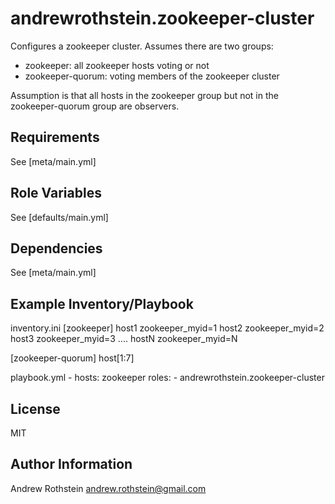 andrewrothstein.zookeeper-cluster
=================================

Configures a zookeeper cluster. Assumes there are two groups:
* zookeeper: all zookeeper hosts voting or not
* zookeeper-quorum: voting members of the zookeeper cluster

Assumption is that all hosts in the zookeeper group but not in the zookeeper-quorum group are observers.

Requirements
------------

See [meta/main.yml]

Role Variables
--------------

See [defaults/main.yml]

Dependencies
------------

See [meta/main.yml]

Example Inventory/Playbook
----------------

inventory.ini
[zookeeper]
host1 zookeeper_myid=1
host2 zookeeper_myid=2
host3 zookeeper_myid=3
....
hostN zookeeper_myid=N

[zookeeper-quorum]
host[1:7]

playbook.yml
    - hosts: zookeeper
      roles:
         - andrewrothstein.zookeeper-cluster

License
-------

MIT

Author Information
------------------

Andrew Rothstein andrew.rothstein@gmail.com
